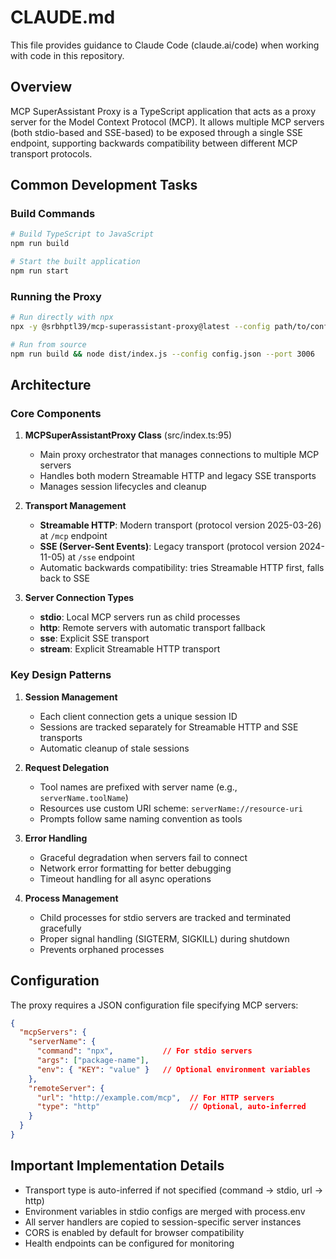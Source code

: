 # CLAUDE.md

This file provides guidance to Claude Code (claude.ai/code) when working with code in this repository.

## Overview

MCP SuperAssistant Proxy is a TypeScript application that acts as a proxy server for the Model Context Protocol (MCP). It allows multiple MCP servers (both stdio-based and SSE-based) to be exposed through a single SSE endpoint, supporting backwards compatibility between different MCP transport protocols.

## Common Development Tasks

### Build Commands
```bash
# Build TypeScript to JavaScript
npm run build

# Start the built application
npm run start
```

### Running the Proxy
```bash
# Run directly with npx
npx -y @srbhptl39/mcp-superassistant-proxy@latest --config path/to/config.json

# Run from source
npm run build && node dist/index.js --config config.json --port 3006
```

## Architecture

### Core Components

1. **MCPSuperAssistantProxy Class** (src/index.ts:95)
   - Main proxy orchestrator that manages connections to multiple MCP servers
   - Handles both modern Streamable HTTP and legacy SSE transports
   - Manages session lifecycles and cleanup

2. **Transport Management**
   - **Streamable HTTP**: Modern transport (protocol version 2025-03-26) at `/mcp` endpoint
   - **SSE (Server-Sent Events)**: Legacy transport (protocol version 2024-11-05) at `/sse` endpoint
   - Automatic backwards compatibility: tries Streamable HTTP first, falls back to SSE

3. **Server Connection Types**
   - **stdio**: Local MCP servers run as child processes
   - **http**: Remote servers with automatic transport fallback
   - **sse**: Explicit SSE transport
   - **stream**: Explicit Streamable HTTP transport

### Key Design Patterns

1. **Session Management**
   - Each client connection gets a unique session ID
   - Sessions are tracked separately for Streamable HTTP and SSE transports
   - Automatic cleanup of stale sessions

2. **Request Delegation**
   - Tool names are prefixed with server name (e.g., `serverName.toolName`)
   - Resources use custom URI scheme: `serverName://resource-uri`
   - Prompts follow same naming convention as tools

3. **Error Handling**
   - Graceful degradation when servers fail to connect
   - Network error formatting for better debugging
   - Timeout handling for all async operations

4. **Process Management**
   - Child processes for stdio servers are tracked and terminated gracefully
   - Proper signal handling (SIGTERM, SIGKILL) during shutdown
   - Prevents orphaned processes

## Configuration

The proxy requires a JSON configuration file specifying MCP servers:

```json
{
  "mcpServers": {
    "serverName": {
      "command": "npx",           // For stdio servers
      "args": ["package-name"],
      "env": { "KEY": "value" }   // Optional environment variables
    },
    "remoteServer": {
      "url": "http://example.com/mcp",  // For HTTP servers
      "type": "http"                    // Optional, auto-inferred
    }
  }
}
```

## Important Implementation Details

- Transport type is auto-inferred if not specified (command → stdio, url → http)
- Environment variables in stdio configs are merged with process.env
- All server handlers are copied to session-specific server instances
- CORS is enabled by default for browser compatibility
- Health endpoints can be configured for monitoring
